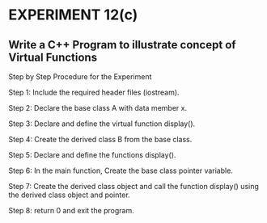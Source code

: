 # EXPERIMENT 12(c)
## Write a C++ Program to illustrate concept of Virtual Functions
Step by Step Procedure for the Experiment

Step 1: Include the required header files (iostream).

Step 2: Declare the base class A with data member x.

Step 3: Declare and define the virtual function display().

Step 4: Create the derived class B from the base class.

Step 5: Declare and define the functions display().

Step 6: In the main function, Create the base class pointer variable.

Step 7: Create the derived class object and call the function display() using the derived class object and pointer.

Step 8: return 0 and exit the program.
